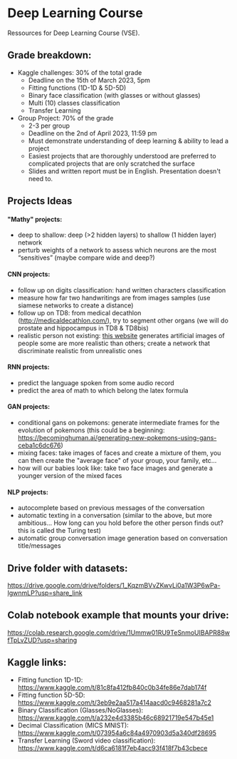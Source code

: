 # Deep Learning Course
Ressources for Deep Learning Course (VSE).

## Grade breakdown:
- Kaggle challenges: 30% of the total grade
  * Deadline on the 15th of March 2023, 5pm
  * Fitting functions (1D-1D & 5D-5D)
  * Binary face classification (with glasses or without glasses)
  * Multi (10) classes classification
  * Transfer Learning
- Group Project: 70% of the grade
  * 2-3 per group
  * Deadline on the 2nd of April 2023, 11:59 pm
  * Must demonstrate understanding of deep learning & ability to lead a project
  * Easiest projects that are thoroughly understood are preferred to complicated projects that are only scratched the surface
  * Slides and written report must be in English. Presentation doesn't need to.

## Projects Ideas
#### "Mathy" projects:
- deep to shallow: deep (>2 hidden layers) to shallow (1 hidden layer) network
- perturb weights of a network to assess which neurons are the most “sensitives” (maybe compare wide and deep?)
#### CNN projects:
- follow up on digits classification: hand written characters classification
- measure how far two handwritings are from images samples (use siamese networks to create a distance)
- follow up on TD8: from medical decathlon (http://medicaldecathlon.com/), try to segment other organs (we will do prostate and hippocampus in TD8 & TD8bis)
- realistic person not existing: [this website](https://thispersondoesnotexist.com/) generates artificial images of people some are more realistic than others; create a network that discriminate realistic from unrealistic ones
#### RNN projects:
- predict the language spoken from some audio record
- predict the area of math to which belong the latex formula
#### GAN projects:
- conditional gans on pokemons: generate intermediate frames for the evolution of pokemons (this could be a beginning: https://becominghuman.ai/generating-new-pokemons-using-gans-ceba1c6dc676)
- mixing faces: take images of faces and create a mixture of them, you can then create the "average face" of your group, your family, etc...
- how will our babies look like: take two face images and generate a younger version of the mixed faces
#### NLP projects:
- autocomplete based on previous messages of the conversation
- automatic texting in a conversation (similar to the above, but more ambitious... How long can you hold before the other person finds out? this is called the Turing test)
- automatic group conversation image generation based on conversation title/messages

## Drive folder with datasets:
https://drive.google.com/drive/folders/1_KqzmBVvZKwvLi0a1W3P6wPa-IgwnmLP?usp=share_link

## Colab notebook example that mounts your drive:
https://colab.research.google.com/drive/1Ummw01RU9TeSnmoUIBAPR88wfTpLvZUD?usp=sharing

## Kaggle links:
- Fitting function 1D-1D: https://www.kaggle.com/t/81c8fa412fb840c0b34fe86e7dab174f
- Fitting function 5D-5D: https://www.kaggle.com/t/3eb9e2aa517a414aacd0c9468281a7c2
- Binary Classification (Glasses/NoGlasses): https://www.kaggle.com/t/a232e4d3385b46c68921719e547b45e1
- Decimal Classification (MICS MNIST): https://www.kaggle.com/t/073954a6c84a4970903d5a340df28695
- Transfer Learning (Sword video classification): https://www.kaggle.com/t/d6ca6181f7eb4acc93f418f7b43cbece
